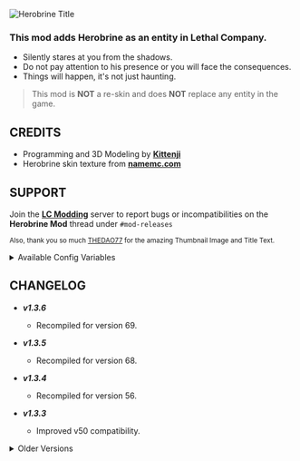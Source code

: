 ![Herobrine Title](https://i.imgur.com/sNnZxtz.png)

### This mod adds Herobrine as an entity in Lethal Company.

- Silently stares at you from the shadows.
- Do not pay attention to his presence or you will face the consequences.
- Things will happen, it's not just haunting.

> This mod is **NOT** a re-skin and does **NOT** replace any entity in the game.

## CREDITS
- Programming and 3D Modeling by [**Kittenji**](https://www.twitch.tv/kittenji)
- Herobrine skin texture from [**namemc.com**](https://namemc.com/skin/4a22e655a7830e26)

## SUPPORT
Join the [**LC Modding**](https://discord.gg/XeyYqRdRGC) server to report bugs or incompatibilities on the **Herobrine Mod** thread under `#mod-releases`

<sup>Also, thank you so much [THEDAO77](https://twitter.com/thedao77) for the amazing Thumbnail Image and Title Text.</sup>


<details><summary>Available Config Variables</summary>

| Settings | Value Type | Default Value | Description | Acceptable Values |
|-|-|-|-|-|
| **Configuration** | - | - | - | - |
| `Replace Ghost Girl` | `Boolean` | `False` | By default Herobrine is it's own entity can spawn separated from the Ghost Girl entity so both of them can exist in the game.<br>Set this value to 'true' if you want the Ghost Girl to be removed from the game. | - |
| `Redstone Torch Value Min` | `Int32` | `50` |  | - |
| `Redstone Torch Value Max` | `Int32` | `100` |  | - |
| `Minecraft Moon Multiplier` | `Int32` | `5` | Attempts to multiply the spawn rate for this entity on Minecraft moons. | - |
| **Minecraft Skin** | - | - | - | - |
| `Use Player Skin Chance` | `Int32` | `25` | This entity will try to find your minecraft skin using your display name in game.<br>This value controls the chance for this to happen. | |
| `Ragdoll Skin Texture` | `Boolean` | `True` | If enabled, your Minecraft skin texture will be applied to your ragdoll on death by Herobrine. | - |
| `Receive Skin Textures` | `Boolean` | `True` | If enabled, player death ragdolls will receive the user's preferred minecraft skin texture. Disable this if you don't trust the players you're playing with. | - |
| `Minecraft Username Override` | `String` | - | Overrides the Minecraft username used to find and download your minecraft skin. Use this if your Steam username doesn't match your Minecraft username. | - |
| **Spawn Rarity Per Risk Level** | - | - | - | - |
| `Risk Level D` | `Int32` | `2` | Spawn rarity for moons with a Risk Level of 'D' | - |
| `Risk Level C` | `Int32` | `3` | Spawn rarity for moons with a Risk Level of 'C' | - |
| `Risk Level B` | `Int32` | `3` | Spawn rarity for moons with a Risk Level of 'B' | - |
| `Risk Level A` | `Int32` | `8` | Spawn rarity for moons with a Risk Level of 'A' | - |
| `Risk Level S` | `Int32` | `15` | Spawn rarity for moons with a Risk Level of 'S' | - |
| `Risk Level S+` | `Int32` | `30` | Spawn rarity for moons with a Risk Level of 'S+' | - |
| `Risk Level SSS` | `Int32` | `40` | Spawn rarity for modded moons with a Risk Level of 'SSS'. | - |
| `Risk Level Other` | `Int32` | `15` | Spawn rarity for moons with an unkown Risk Level or any other Risk Level. | - |

</details>


## CHANGELOG

- ***v1.3.6***
    - Recompiled for version 69.

- ***v1.3.5***
    - Recompiled for version 68.

- ***v1.3.4***
    - Recompiled for version 56.

- ***v1.3.3***
    - Improved v50 compatibility.

<details>
  <summary>Older Versions</summary>

- ***v1.3.2***
    - Fixed an issue that prevented the player from pulling the lever.
    - Fixed entity not attacking when inside the ship with the doors closed.

- ***v1.3.1***
    - Added a range slider in configuration for minecraft skin chance.
    - Attempted to make player switching more consistent.

- ***v1.3.0***
    - Minecraft player ragdolls now displays the victim's MC skin. (I'll try my best)
    - Added 50% chance to switch target after outrunning entity.
    - Entity have learned to use the Signal Translator.
    - Adjusted default spawn rarirty settings.
    - Attempting to charge the Redstone Torch now has 30% chance of exploding. ¯\\\_(ツ)_/¯
    - Redstone Torch is now marked as conductive metal, because why not.
    - Redstone Torch min/max price value is now configurable.
    - Added compatibility with [**LethalConfig**](https://thunderstore.io/c/lethal-company/p/AinaVT/LethalConfig).
        * Most config entries no longer requires a restart when the value is changed.
    - Improved targetting again, it should be more consistent.
    - Fixed particles in Redstone Torch.
    - Fire object will be removed when leaving planet.
    - Removed Herobrine.

- ***v1.2.10***
    - Fixed minor issue with Redstone Torch when selling.
    - Fixed player ragdoll playing death sound periodically.
    - Fixed company NavMesh not being removed after returning to orbit.
    - Improved Minecraft skin search.
    - Removed Herobrine.

- ***v1.2.9***
    - Fixed an issue that caused the entity to be spawned in the field of view of the player.
    - Improved new "secret" attack effect.
    - Improved entrance pathfinding.
    - Removed Herobrine.

- ***v1.2.8***
    - Added a new "secret" attack. (*Good luck, this one was hard to implement*)
    - Improved the custom Minecraft player ragdoll to prevent further incompatibilities with other mods tracking bone transforms. (Like LethalVRM)
    - Fixed warping effect when teleporting the victim.
    - Fixed fall damage from jumping off of a certain place.
    - Lost interest on some harmless monsters.
    - Improved some random events weight values to make them less common but still possible.
    - Improved **something** related to the Redstone Torch.
    - Fixed Redstone Torch scan node position offset.
    - Fixed closing doors not sync for other players.
    - Can you scan him?
    - Removed Herobrine.

- ***v1.2.7***
    - Fixed an issue where the Redstone Torch particles would stop working.
    - Fixed some patches and other minor things.
    - Removed Herobrine.

- ***v1.2.5***
    - Drop items when teleported to Nether Fortress. (So you don't lose your items)
    - Fixed entity warping.
    - Fixed something related with the Redstone Torch. (No spoilers)
    - Invite me to play, to see a fun Easter Egg.
    - v1.2.6 Fixed a log spam issue.
    - Removed Herobrine.

- ***v1.2.4***
    - Added a new Scrap Item: Redstone Torch (*Good luck*)
    - Doubled the spawn rarity in some Minecraft moons.
        * [MinecraftTaigaMoon](https://thunderstore.io/c/lethal-company/p/quackandcheese/MinecraftTaigaMoon)
        * [TheEndMoon](https://thunderstore.io/c/lethal-company/p/rainbow137/TheEndMoon)
        * [LethalMinecraftVillage](https://thunderstore.io/c/lethal-company/p/SolidStone/LethalMinecraftVillage)
        * [MinecraftMoon](https://thunderstore.io/c/lethal-company/p/Jigotron/MinecraftMoon)
    - You will still be followed if you use the exit door while he's chasing you, so keep running...  `:]`
    - Now it's possible to completely replace the Ghost Girl if you want Herobrine to appear instead if she wants to spawn. (Disabled by default in the config)
        * Remember, Herobrine is it's own entity, replacing Ghost Girl is optional and up to the users taste.
    - Handled an incompatibility with LethalVRM where this mod will start having issues when the Minecraft ragdoll is spawned, because VRM is trying to access null transform references.
    - Removed Herobrine

- ***v1.2.2***
    - Older layer-less Minecraft skin formats are now supported. They will no longer look messed up.
    - You can now define multiple usernames using the config `Minecraft Username Override` (Usernames must be separated by comma `,`)
    - Improved player targetting system.
    - Lowered the chance rate for flashing lights.
    - Fixed entity being visible on the spectator camera and/or 3rd party cameras from other mods.
    - Improved spawn rate/rarity configuration, you can now configure the spawn rarity based on the "Risk Level" for the moons.
    - Added partial LethalConfig support. (Changing **Spawn Rate** configurations on the menu does not require a restart)
    - v1.2.3 Just fixed a typo in the README page.
    - Removed Herobrine

- ***v1.2.1***
    - New locations to surprise you.
    - Fixed Minecraft usernames containing underscores
    - Removed Herobrine

- ***v1.2.0***
    - AI has been reworked
    - Explore the possibilities
    - What do you mean something is stalking you?
    - Don't reach for what isn't there
    - Is this **The End**?
    - Removed Herobrine

- ***v1.0.0***
    - Removed Herobrine

</details>